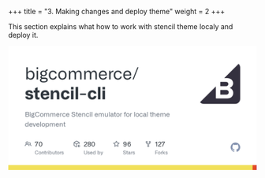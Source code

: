 +++
title = "3. Making changes and deploy theme"
weight = 2
+++

This section explains what how to work with stencil theme localy and deploy it.

![](../static/images/stencil/main.png)
